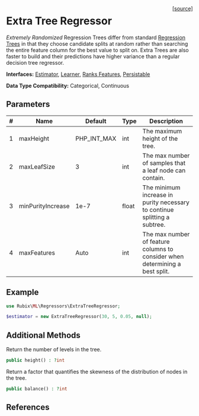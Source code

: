 <span style="float:right;"><a href="https://github.com/RubixML/ML/blob/master/src/Regressors/ExtraTreeRegressor.php">[source]</a></span>

# Extra Tree Regressor
*Extremely Randomized* Regression Trees differ from standard [Regression Trees](regression-tree.md) in that they choose candidate splits at random rather than searching the entire feature column for the best value to split on. Extra Trees are also faster to build and their predictions have higher variance than a regular decision tree regressor.

**Interfaces:** [Estimator](../estimator.md), [Learner](../learner.md), [Ranks Features](../ranks-features.md), [Persistable](../persistable.md)

**Data Type Compatibility:** Categorical, Continuous

## Parameters
| # | Name | Default | Type | Description |
|---|---|---|---|---|
| 1 | maxHeight | PHP_INT_MAX | int | The maximum height of the tree. |
| 2 | maxLeafSize | 3 | int | The max number of samples that a leaf node can contain. |
| 3 | minPurityIncrease | 1e-7 | float | The minimum increase in purity necessary to continue splitting a subtree. |
| 4 | maxFeatures | Auto | int | The max number of feature columns to consider when determining a best split. |

## Example
```php
use Rubix\ML\Regressors\ExtraTreeRegressor;

$estimator = new ExtraTreeRegressor(30, 5, 0.05, null);
```

## Additional Methods
Return the number of levels in the tree.
```php
public height() : ?int
```

Return a factor that quantifies the skewness of the distribution of nodes in the tree.
```php
public balance() : ?int
```

## References
[^1]: P. Geurts et al. (2005). Extremely Randomized Trees.
